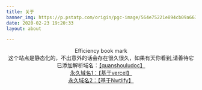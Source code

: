```yaml
---
title: 关于
banner_img: https://p.pstatp.com/origin/pgc-image/564e75221e894cb09a663d88c31b257f
date: 2020-02-23 19:20:33
layout: about

---
```


<center>Efficiency book mark</center>

<center>这个站点是静态化的，不出意外的话会存在很久很久，如果有天你看到,请善待它</center>





<center>已添加解析域名：<a href="http://www.quanshouludoc.cn" target="_blank" class="btn btn-secondary col-lg-4">【quanshouludoc】</center>

<center>永久域名1：<a href="https://quanshoulu.vercel.app" target="_blank" class="btn btn-secondary col-lg-4">【基于vercel】</center>

<center>永久域名2：<a href="https://gallant-perlman-25aa5f.netlify.app" target="_blank" class="btn btn-secondary col-lg-4">【基于Nwtlify】</center>







